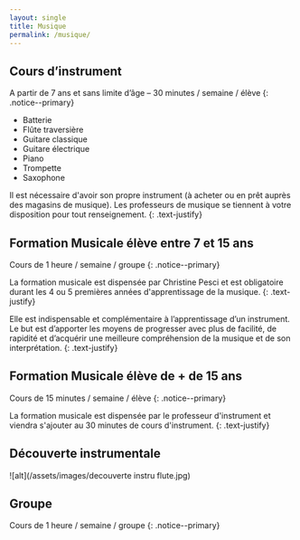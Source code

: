 ```yaml
---
layout: single
title: Musique
permalink: /musique/
---
```


## Cours d’instrument

A partir de 7 ans et sans limite d’âge – 30 minutes / semaine / élève 
{: .notice--primary}

* Batterie
* Flûte traversière
* Guitare classique
* Guitare électrique
* Piano
* Trompette
* Saxophone

Il est nécessaire d'avoir son propre instrument (à acheter ou en prêt auprès des magasins de musique). 
Les professeurs de musique se tiennent à votre disposition pour tout renseignement.
{: .text-justify}

## Formation Musicale élève entre 7 et 15 ans 

Cours de 1 heure / semaine / groupe 
{: .notice--primary}

La formation musicale est dispensée par Christine Pesci et est obligatoire durant les 4 ou 5 premières années d'apprentissage de la musique. 
{: .text-justify}

Elle est indispensable et complémentaire à l’apprentissage d’un instrument.
Le but est d’apporter les moyens de progresser avec plus de facilité, de rapidité et d’acquérir une meilleure compréhension de la musique et de son interprétation.
{: .text-justify}

## Formation Musicale élève de + de 15 ans 

Cours de 15 minutes / semaine / élève
{: .notice--primary}

La formation musicale est dispensée par le professeur d'instrument et viendra s'ajouter au 30 minutes de cours d'instrument. 
{: .text-justify}

## Découverte instrumentale

![alt](/assets/images/decouverte instru flute.jpg)

## Groupe 

Cours de 1 heure / semaine / groupe 
{: .notice--primary}
